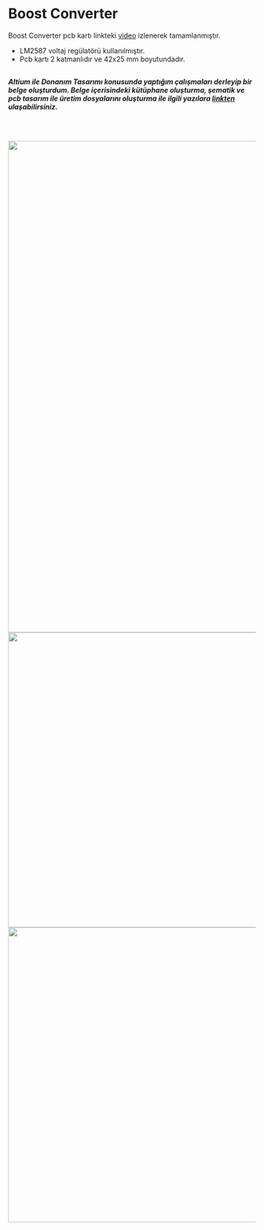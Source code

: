 # Boost Converter

Boost Converter pcb kartı linkteki [video](https://www.youtube.com/watch?v=SM6gcsjcgYY) izlenerek tamamlanmıştır.

- LM2587 voltaj regülatörü kullanılmıştır.
- Pcb kartı 2 katmanlıdır ve 42x25 mm boyutundadır.

##
***Altium ile Donanım Tasarımı konusunda yaptığım çalışmaları derleyip bir belge oluşturdum. Belge içerisindeki kütüphane oluşturma, şematik ve pcb tasarım ile üretim dosyalarını oluşturma ile ilgili yazılara [linkten](https://lnkd.in/d-QzRE9U) ulaşabilirsiniz.*** 
##

<br>

<p align="left">
  <img src="https://user-images.githubusercontent.com/64609951/209704468-19989dc6-b3f1-4d8b-96c2-9d47a4c4e9a7.png" width="1000"><br>
  <img src="https://user-images.githubusercontent.com/64609951/209918078-b8bdd0d3-a18b-4132-8dd1-fbbd755db1dd.png" width="600"><br>
  <img src="https://user-images.githubusercontent.com/64609951/209704472-9c39c1a6-17b8-4168-89e5-bf03628a5397.png" width="600"><br>
</p>

